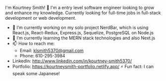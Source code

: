 I'm Kourtney Smith! 👋 I'm a entry level software engineer looking to grow and enhance my knowledge. Currently looking for full-time jobs in full-stack development or web development.

- 🔭 I’m currently working on my solo project NerdBar, which is using React.js, React-Redux, Express.js, Sequelize, PostgreSQL on Node.js
- 🌱 I’m currently learning the MERN stack technologies and also Next.js 
- 📫 How to reach me:
  - Email: klsmith5370@gmail.com
  - Phone: 610-295-3984
- LinkedIn: http://www.linkedin.com/in/kourtney-smith5370/
- Portfolio: https://kourtneysmith-portfolio.netlify.app/
⚡ Fun fact: I can speak some Japanese!
